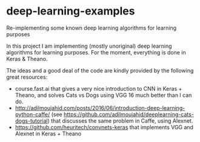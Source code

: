# deep-learning-examples
Re-implementing some known deep learning algorithms for learning purposes

In this project I am implementing (mostly unoriginal) deep learning algorithms for learning purposes. For the moment, everything is done in Keras & Theano.

The ideas and a good deal of the code are kindly provided by the following great resources:
- course.fast.ai that gives a very nice introduction to CNN in Keras + Theano, and solves Cats vs Dogs using VGG 16 much better than I can do.
- http://adilmoujahid.com/posts/2016/06/introduction-deep-learning-python-caffe/ (see https://github.com/adilmoujahid/deeplearning-cats-dogs-tutorial) that discusses the same problem in Caffe, using Alexnet.
- https://github.com/heuritech/convnets-keras that implements VGG and Alexnet in Keras + Theano
